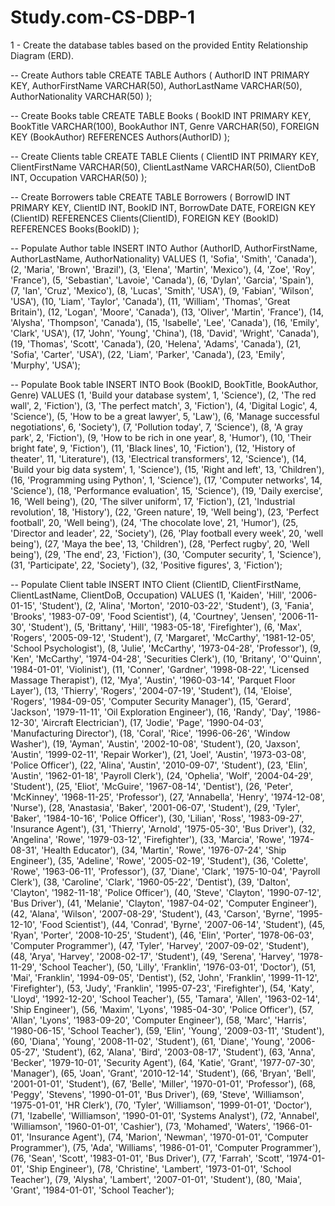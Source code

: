 # Study.com-CS-DBP-1

1 - Create the database tables based on the provided Entity Relationship Diagram (ERD).

-- Create Authors table
CREATE TABLE Authors (
    AuthorID INT PRIMARY KEY,
    AuthorFirstName VARCHAR(50),
    AuthorLastName VARCHAR(50),
    AuthorNationality VARCHAR(50)
);

-- Create Books table
CREATE TABLE Books (
    BookID INT PRIMARY KEY,
    BookTitle VARCHAR(100),
    BookAuthor INT,
    Genre VARCHAR(50),
    FOREIGN KEY (BookAuthor) REFERENCES Authors(AuthorID)
);

-- Create Clients table
CREATE TABLE Clients (
    ClientID INT PRIMARY KEY,
    ClientFirstName VARCHAR(50),
    ClientLastName VARCHAR(50),
    ClientDoB INT,
    Occupation VARCHAR(50)
);

-- Create Borrowers table
CREATE TABLE Borrowers (
    BorrowID INT PRIMARY KEY,
    ClientID INT,
    BookID INT,
    BorrowDate DATE,
    FOREIGN KEY (ClientID) REFERENCES Clients(ClientID),
    FOREIGN KEY (BookID) REFERENCES Books(BookID)
);


-- Populate Author table
INSERT INTO Author (AuthorID, AuthorFirstName, AuthorLastName, AuthorNationality)
VALUES
(1, 'Sofia', 'Smith', 'Canada'),
(2, 'Maria', 'Brown', 'Brazil'),
(3, 'Elena', 'Martin', 'Mexico'),
(4, 'Zoe', 'Roy', 'France'),
(5, 'Sebastian', 'Lavoie', 'Canada'),
(6, 'Dylan', 'Garcia', 'Spain'),
(7, 'Ian', 'Cruz', 'Mexico'),
(8, 'Lucas', 'Smith', 'USA'),
(9, 'Fabian', 'Wilson', 'USA'),
(10, 'Liam', 'Taylor', 'Canada'),
(11, 'William', 'Thomas', 'Great Britain'),
(12, 'Logan', 'Moore', 'Canada'),
(13, 'Oliver', 'Martin', 'France'),
(14, 'Alysha', 'Thompson', 'Canada'),
(15, 'Isabelle', 'Lee', 'Canada'),
(16, 'Emily', 'Clark', 'USA'),
(17, 'John', 'Young', 'China'),
(18, 'David', 'Wright', 'Canada'),
(19, 'Thomas', 'Scott', 'Canada'),
(20, 'Helena', 'Adams', 'Canada'),
(21, 'Sofia', 'Carter', 'USA'),
(22, 'Liam', 'Parker', 'Canada'),
(23, 'Emily', 'Murphy', 'USA');

-- Populate Book table
INSERT INTO Book (BookID, BookTitle, BookAuthor, Genre)
VALUES
(1, 'Build your database system', 1, 'Science'),
(2, 'The red wall', 2, 'Fiction'),
(3, 'The perfect match', 3, 'Fiction'),
(4, 'Digital Logic', 4, 'Science'),
(5, 'How to be a great lawyer', 5, 'Law'),
(6, 'Manage successful negotiations', 6, 'Society'),
(7, 'Pollution today', 7, 'Science'),
(8, 'A gray park', 2, 'Fiction'),
(9, 'How to be rich in one year', 8, 'Humor'),
(10, 'Their bright fate', 9, 'Fiction'),
(11, 'Black lines', 10, 'Fiction'),
(12, 'History of theater', 11, 'Literature'),
(13, 'Electrical transformers', 12, 'Science'),
(14, 'Build your big data system', 1, 'Science'),
(15, 'Right and left', 13, 'Children'),
(16, 'Programming using Python', 1, 'Science'),
(17, 'Computer networks', 14, 'Science'),
(18, 'Performance evaluation', 15, 'Science'),
(19, 'Daily exercise', 16, 'Well being'),
(20, 'The silver uniform', 17, 'Fiction'),
(21, 'Industrial revolution', 18, 'History'),
(22, 'Green nature', 19, 'Well being'),
(23, 'Perfect football', 20, 'Well being'),
(24, 'The chocolate love', 21, 'Humor'),
(25, 'Director and leader', 22, 'Society'),
(26, 'Play football every week', 20, 'well being'),
(27, 'Maya the bee', 13, 'Children'),
(28, 'Perfect rugby', 20, 'Well being'),
(29, 'The end', 23, 'Fiction'),
(30, 'Computer security', 1, 'Science'),
(31, 'Participate', 22, 'Society'),
(32, 'Positive figures', 3, 'Fiction');


-- Populate Client table
INSERT INTO Client (ClientID, ClientFirstName, ClientLastName, ClientDoB, Occupation) VALUES
(1, 'Kaiden', 'Hill', '2006-01-15', 'Student'),
(2, 'Alina', 'Morton', '2010-03-22', 'Student'),
(3, 'Fania', 'Brooks', '1983-07-09', 'Food Scientist'),
(4, 'Courtney', 'Jensen', '2006-11-30', 'Student'),
(5, 'Brittany', 'Hill', '1983-05-18', 'Firefighter'),
(6, 'Max', 'Rogers', '2005-09-12', 'Student'),
(7, 'Margaret', 'McCarthy', '1981-12-05', 'School Psychologist'),
(8, 'Julie', 'McCarthy', '1973-04-28', 'Professor'),
(9, 'Ken', 'McCarthy', '1974-04-28', 'Securities Clerk'),
(10, 'Britany', 'O''Quinn', '1984-01-01', 'Violinist'),
(11, 'Conner', 'Gardner', '1998-08-22', 'Licensed Massage Therapist'),
(12, 'Mya', 'Austin', '1960-03-14', 'Parquet Floor Layer'),
(13, 'Thierry', 'Rogers', '2004-07-19', 'Student'),
(14, 'Eloise', 'Rogers', '1984-09-05', 'Computer Security Manager'),
(15, 'Gerard', 'Jackson', '1979-11-11', 'Oil Exploration Engineer'),
(16, 'Randy', 'Day', '1986-12-30', 'Aircraft Electrician'),
(17, 'Jodie', 'Page', '1990-04-03', 'Manufacturing Director'),
(18, 'Coral', 'Rice', '1996-06-26', 'Window Washer'),
(19, 'Ayman', 'Austin', '2002-10-08', 'Student'),
(20, 'Jaxson', 'Austin', '1999-02-11', 'Repair Worker'),
(21, 'Joel', 'Austin', '1973-03-08', 'Police Officer'),
(22, 'Alina', 'Austin', '2010-09-07', 'Student'),
(23, 'Elin', 'Austin', '1962-01-18', 'Payroll Clerk'),
(24, 'Ophelia', 'Wolf', '2004-04-29', 'Student'),
(25, 'Eliot', 'McGuire', '1967-08-14', 'Dentist'),
(26, 'Peter', 'McKinney', '1968-11-25', 'Professor'),
(27, 'Annabella', 'Henry', '1974-12-08', 'Nurse'),
(28, 'Anastasia', 'Baker', '2001-06-07', 'Student'),
(29, 'Tyler', 'Baker', '1984-10-16', 'Police Officer'),
(30, 'Lilian', 'Ross', '1983-09-27', 'Insurance Agent'),
(31, 'Thierry', 'Arnold', '1975-05-30', 'Bus Driver'),
(32, 'Angelina', 'Rowe', '1979-03-12', 'Firefighter'),
(33, 'Marcia', 'Rowe', '1974-08-31', 'Health Educator'),
(34, 'Martin', 'Rowe', '1976-07-24', 'Ship Engineer'),
(35, 'Adeline', 'Rowe', '2005-02-19', 'Student'),
(36, 'Colette', 'Rowe', '1963-06-11', 'Professor'),
(37, 'Diane', 'Clark', '1975-10-04', 'Payroll Clerk'),
(38, 'Caroline', 'Clark', '1960-05-22', 'Dentist'),
(39, 'Dalton', 'Clayton', '1982-11-18', 'Police Officer'),
(40, 'Steve', 'Clayton', '1990-07-12', 'Bus Driver'),
(41, 'Melanie', 'Clayton', '1987-04-02', 'Computer Engineer'),
(42, 'Alana', 'Wilson', '2007-08-29', 'Student'),
(43, 'Carson', 'Byrne', '1995-12-10', 'Food Scientist'),
(44, 'Conrad', 'Byrne', '2007-06-14', 'Student'),
(45, 'Ryan', 'Porter', '2008-10-25', 'Student'),
(46, 'Elin', 'Porter', '1978-06-03', 'Computer Programmer'),
(47, 'Tyler', 'Harvey', '2007-09-02', 'Student'),
(48, 'Arya', 'Harvey', '2008-02-17', 'Student'),
(49, 'Serena', 'Harvey', '1978-11-29', 'School Teacher'),
(50, 'Lilly', 'Franklin', '1976-03-01', 'Doctor'),
(51, 'Mai', 'Franklin', '1994-09-05', 'Dentist'),
(52, 'John', 'Franklin', '1999-11-12', 'Firefighter'),
(53, 'Judy', 'Franklin', '1995-07-23', 'Firefighter'),
(54, 'Katy', 'Lloyd', '1992-12-20', 'School Teacher'),
(55, 'Tamara', 'Allen', '1963-02-14', 'Ship Engineer'),
(56, 'Maxim', 'Lyons', '1985-04-30', 'Police Officer'),
(57, 'Allan', 'Lyons', '1983-09-20', 'Computer Engineer'),
(58, 'Marc', 'Harris', '1980-06-15', 'School Teacher'),
(59, 'Elin', 'Young', '2009-03-11', 'Student'),
(60, 'Diana', 'Young', '2008-11-02', 'Student'),
(61, 'Diane', 'Young', '2006-05-27', 'Student'),
(62, 'Alana', 'Bird', '2003-08-17', 'Student'),
(63, 'Anna', 'Becker', '1979-10-01', 'Security Agent'),
(64, 'Katie', 'Grant', '1977-07-30', 'Manager'),
(65, 'Joan', 'Grant', '2010-12-14', 'Student'),
(66, 'Bryan', 'Bell', '2001-01-01', 'Student'),
(67, 'Belle', 'Miller', '1970-01-01', 'Professor'),
(68, 'Peggy', 'Stevens', '1990-01-01', 'Bus Driver'),
(69, 'Steve', 'Williamson', '1975-01-01', 'HR Clerk'),
(70, 'Tyler', 'Williamson', '1999-01-01', 'Doctor'),
(71, 'Izabelle', 'Williamson', '1990-01-01', 'Systems Analyst'),
(72, 'Annabel', 'Williamson', '1960-01-01', 'Cashier'),
(73, 'Mohamed', 'Waters', '1966-01-01', 'Insurance Agent'),
(74, 'Marion', 'Newman', '1970-01-01', 'Computer Programmer'),
(75, 'Ada', 'Williams', '1986-01-01', 'Computer Programmer'),
(76, 'Sean', 'Scott', '1983-01-01', 'Bus Driver'),
(77, 'Farrah', 'Scott', '1974-01-01', 'Ship Engineer'),
(78, 'Christine', 'Lambert', '1973-01-01', 'School Teacher'),
(79, 'Alysha', 'Lambert', '2007-01-01', 'Student'),
(80, 'Maia', 'Grant', '1984-01-01', 'School Teacher');
